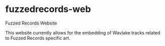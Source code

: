 # fuzzedrecords-web
Fuzzed Records Website

This website currently allows for the embedding of Wavlake tracks related to Fuzzed Records specific art.
